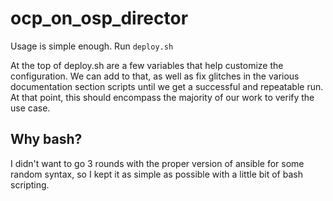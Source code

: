 # ocp_on_osp_director

Usage is simple enough. Run `deploy.sh`

At the top of deploy.sh are a few variables that help customize the configuration. We can add to that, as well as fix glitches in the various documentation section scripts until we get a successful and repeatable run. At that point, this should encompass the majority of our work to verify the use case.

## Why bash?

I didn't want to go 3 rounds with the proper version of ansible for some
random syntax, so I kept it as simple as possible with a little bit of
bash scripting.
